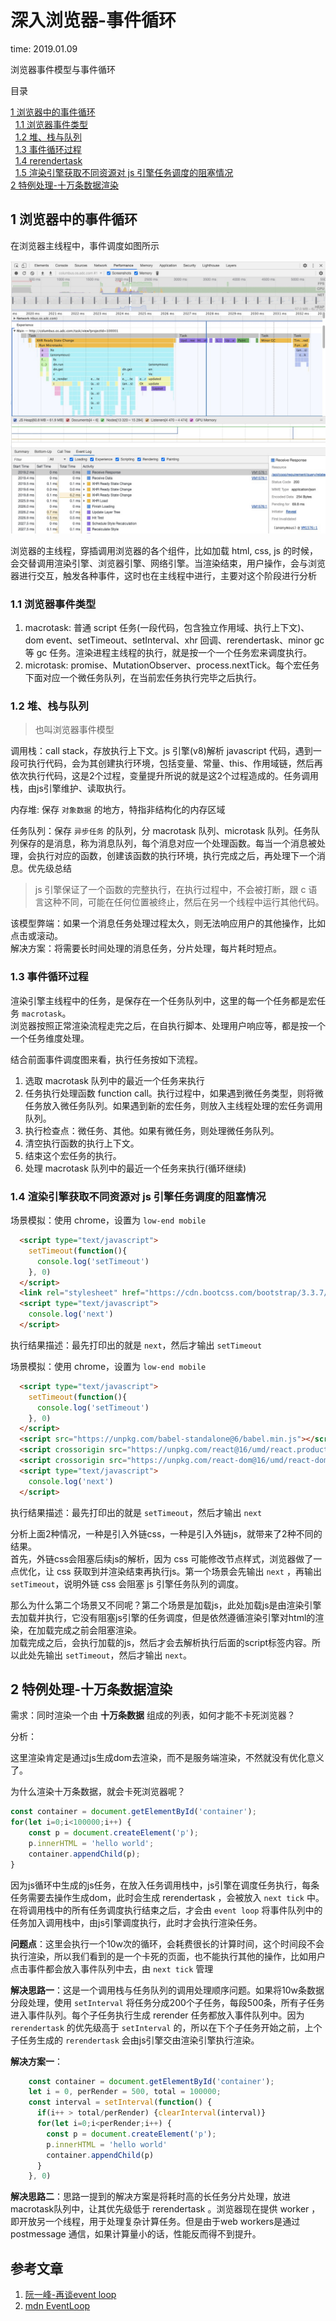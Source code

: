# 深入浏览器-事件循环

time: 2019.01.09

浏览器事件模型与事件循环

目录

[1 浏览器中的事件循环](#1-浏览器中的事件循环)  
&nbsp;&nbsp;[1.1 浏览器事件类型](#1.1-浏览器事件类型)  
&nbsp;&nbsp;[1.2 堆、栈与队列](#1.2-堆、栈与队列)  
&nbsp;&nbsp;[1.3 事件循环过程](#1.3-事件循环过程)  
&nbsp;&nbsp;[1.4 rerendertask](#1.4-rerendertask)  
&nbsp;&nbsp;[1.5 渲染引擎获取不同资源对 js 引擎任务调度的阻塞情况](#1.5-渲染引擎获取不同资源对-js-引擎任务调度的阻塞情况)  
[2 特例处理-十万条数据渲染](#2-特例处理-十万条数据渲染)  

## 1 浏览器中的事件循环

在浏览器主线程中，事件调度如图所示

![taskQueue](../images/taskQueue.jpg)

浏览器的主线程，穿插调用浏览器的各个组件，比如加载 html, css, js 的时候，会交替调用渲染引擎、浏览器引擎、网络引擎。当渲染结束，用户操作，会与浏览器进行交互，触发各种事件，这时也在主线程中进行，主要对这个阶段进行分析

### 1.1 浏览器事件类型

1. macrotask: 普通 script 任务(一段代码，包含独立作用域、执行上下文)、dom event、setTimeout、setInterval、xhr 回调、rerendertask、minor gc 等 gc 任务。渲染进程主线程的执行，就是按一个一个任务宏来调度执行。
2. microtask: promise、MutationObserver、process.nextTick。每个宏任务下面对应一个微任务队列，在当前宏任务执行完毕之后执行。

### 1.2 堆、栈与队列

> 也叫浏览器事件模型

调用栈：call stack，存放执行上下文。js 引擎(v8)解析 javascript 代码，遇到一段可执行代码，会为其创建执行环境，包括变量、常量、this、作用域链，然后再依次执行代码，这是2个过程，变量提升所说的就是这2个过程造成的。任务调用栈，由js引擎维护、读取执行。  

内存堆: 保存 `对象数据` 的地方，特指非结构化的内存区域

任务队列：保存 `异步任务` 的队列，分 macrotask 队列、microtask 队列。任务队列保存的是消息，称为消息队列，每个消息对应一个处理函数。每当一个消息被处理，会执行对应的函数，创建该函数的执行环境，执行完成之后，再处理下一个消息。优先级总结

> js 引擎保证了一个函数的完整执行，在执行过程中，不会被打断，跟 c 语言这种不同，可能在任何位置被终止，然后在另一个线程中运行其他代码。

该模型弊端：如果一个消息任务处理过程太久，则无法响应用户的其他操作，比如点击或滚动。  
解决方案：将需要长时间处理的消息任务，分片处理，每片耗时短点。

### 1.3 事件循环过程

渲染引擎主线程中的任务，是保存在一个任务队列中，这里的每一个任务都是宏任务 `macrotask`。  
浏览器按照正常渲染流程走完之后，在自执行脚本、处理用户响应等，都是按一个一个任务维度处理。

结合前面事件调度图来看，执行任务按如下流程。

1. 选取 macrotask 队列中的最近一个任务来执行
2. 任务执行处理函数 function call。执行过程中，如果遇到微任务类型，则将微任务放入微任务队列。如果遇到新的宏任务，则放入主线程处理的宏任务调用队列。
3. 执行检查点：微任务、其他。如果有微任务，则处理微任务队列。
4. 清空执行函数的执行上下文。
5. 结束这个宏任务的执行。
6. 处理 macrotask 队列中的最近一个任务来执行(循环继续)

### 1.4 渲染引擎获取不同资源对 js 引擎任务调度的阻塞情况

场景模拟：使用 chrome，设置为 `low-end mobile`

```html
  <script type="text/javascript">
    setTimeout(function(){
      console.log('setTimeout')
    }, 0)
  </script>
  <link rel="stylesheet" href="https://cdn.bootcss.com/bootstrap/3.3.7/css/bootstrap.min.css" integrity="sha384-BVYiiSIFeK1dGmJRAkycuHAHRg32OmUcww7on3RYdg4Va+PmSTsz/K68vbdEjh4u" crossorigin="anonymous">
  <script type="text/javascript">
    console.log('next')
  </script>
```

执行结果描述：最先打印出的就是 `next`，然后才输出 `setTimeout`

场景模拟：使用 chrome，设置为 `low-end mobile`

```html
  <script type="text/javascript">
    setTimeout(function(){
      console.log('setTimeout')
    }, 0)
  </script>
  <script src="https://unpkg.com/babel-standalone@6/babel.min.js"></script>
  <script crossorigin src="https://unpkg.com/react@16/umd/react.production.min.js"></script>
  <script crossorigin src="https://unpkg.com/react-dom@16/umd/react-dom.production.min.js"></script>
  <script type="text/javascript">
    console.log('next')
  </script>
```

执行结果描述：最先打印出的就是 `setTimeout`，然后才输出 `next`

分析上面2种情况，一种是引入外链css，一种是引入外链js，就带来了2种不同的结果。  
首先，外链css会阻塞后续js的解析，因为 css 可能修改节点样式，浏览器做了一点优化，让 css 获取到并渲染结束再执行js。第一个场景会先输出 `next` ，再输出 `setTimeout`，说明外链 css 会阻塞 js 引擎任务队列的调度。

那么为什么第二个场景又不同呢？第二个场景是加载js，此处加载js是由渲染引擎去加载并执行，它没有阻塞js引擎的任务调度，但是依然遵循渲染引擎对html的渲染，在加载完成之前会阻塞渲染。  
加载完成之后，会执行加载的js，然后才会去解析执行后面的script标签内容。所以此处先输出 `setTimeout`，然后才输出 `next`。

## 2 特例处理-十万条数据渲染

需求：同时渲染一个由 **十万条数据** 组成的列表，如何才能不卡死浏览器？

分析：

这里渲染肯定是通过js生成dom去渲染，而不是服务端渲染，不然就没有优化意义了。

为什么渲染十万条数据，就会卡死浏览器呢？

```javascript
const container = document.getElementById('container');
for(let i=0;i<100000;i++) {
    const p = document.createElement('p');
    p.innerHTML = 'hello world';
    container.appendChild(p);
}
```

因为js循环中生成的js任务，在放入任务调用栈中，js引擎在调度任务执行，每条任务需要去操作生成dom，此时会生成 rerendertask ，会被放入 `next tick` 中。在将调用栈中的所有任务调度执行结束之后，才会由 `event loop` 将事件队列中的任务加入调用栈中，由js引擎调度执行，此时才会执行渲染任务。

**问题点**：这里会执行一个10w次的循环，会耗费很长的计算时间，这个时间段不会执行渲染，所以我们看到的是一个卡死的页面，也不能执行其他的操作，比如用户点击事件都会放入事件队列中去，由 `next tick` 管理

**解决思路一**：这是一个调用栈与任务队列的调用处理顺序问题。如果将10w条数据分段处理，使用 `setInterval` 将任务分成200个子任务，每段500条，所有子任务进入事件队列。每个子任务执行生成 rerender 任务都放入事件队列中。因为 `rerendertask` 的优先级高于 `setInterval` 的，所以在下个子任务开始之前，上个子任务生成的 `rerendertask` 会由js引擎交由渲染引擎执行渲染。

**解决方案一**：

```javascript
    const container = document.getElementById('container');
    let i = 0, perRender = 500, total = 100000;
    const interval = setInterval(function() {
      if(i++ > total/perRender) {clearInterval(interval)}
      for(let i=0;i<perRender;i++) {
        const p = document.createElement('p');
        p.innerHTML = 'hello world'
        container.appendChild(p)
      }
    }, 0)
```

**解决思路二**：思路一提到的解决方案是将耗时高的长任务分片处理，放进macrotask队列中，让其优先级低于 rerendertask 。浏览器现在提供 worker ，即开放另一个线程，用于处理复杂计算任务。但是由于web workers是通过 postmessage 通信，如果计算量小的话，性能反而得不到提升。

## 参考文章

1. [阮一峰-再谈event loop](http://www.ruanyifeng.com/blog/2014/10/event-loop.html)
2. [mdn EventLoop](https://developer.mozilla.org/zh-CN/docs/Web/JavaScript/EventLoop)
